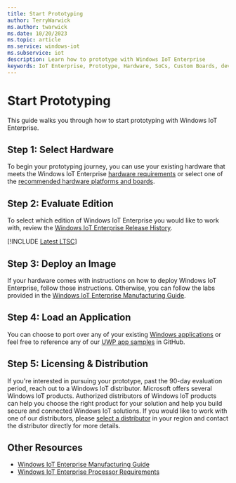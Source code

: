 ```yaml
---
title: Start Prototyping
author: TerryWarwick
ms.author: twarwick
ms.date: 10/20/2023
ms.topic: article
ms.service: windows-iot
ms.subservice: iot
description: Learn how to prototype with Windows IoT Enterprise
keywords: IoT Enterprise, Prototype, Hardware, SoCs, Custom Boards, development devices, boards, SOC, SOM, system on chips, Windows IoT
---
```

# Start Prototyping

This guide walks you through how to start prototyping with Windows IoT Enterprise.

## Step 1: Select Hardware

To begin your prototyping journey, you can use your existing hardware that meets the Windows IoT Enterprise [hardware requirements](./Hardware_Requirements.md) or select one of the [recommended hardware platforms and boards](./Platforms_and_Boards.md). 

## Step 2: Evaluate Edition

To select which edition of Windows IoT Enterprise you would like to work with, review the [Windows IoT Enterprise Release History](../Features.md).

[!INCLUDE [Latest LTSC](../../includes/incl-latest-ltsc-release.md)]

## Step 3: Deploy an Image

If your hardware comes with instructions on how to deploy Windows IoT Enterprise, follow those instructions. Otherwise, you can follow the labs provided in the [Windows IoT Enterprise Manufacturing Guide](../Commercialization/Manufacturing-Guide.md).

## Step 4: Load an Application

You can choose to port over any of your existing [Windows applications](/windows/apps/desktop/choose-your-platform) or feel free to reference any of our [UWP app samples](https://github.com/microsoft/Windows-universal-samples) in GitHub.

## Step 5: Licensing & Distribution

If you're interested in pursuing your prototype, past the 90-day evaluation period, reach out to a Windows IoT distributor. Microsoft offers several Windows IoT products. Authorized distributors of Windows IoT products can help you choose the right product for your solution and help you build secure and connected Windows IoT solutions. If you would like to work with one of our distributors, please [select a distributor](https://aka.ms/IoTDistributorList) in your region and contact the distributor directly for more details.

## Other Resources

* [Windows IoT Enterprise Manufacturing Guide](../Commercialization/Manufacturing-Guide.md)
* [Windows IoT Enterprise Processor Requirements](./Processor_Requirements.md)
